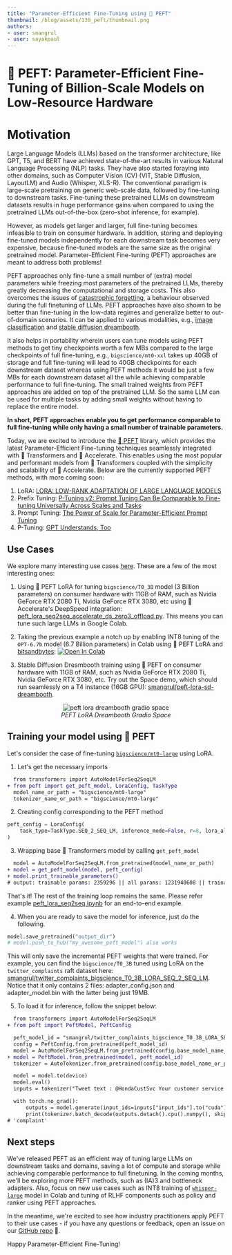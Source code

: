 ```yaml
---
title: "Parameter-Efficient Fine-Tuning using 🤗 PEFT"
thumbnail: /blog/assets/130_peft/thumbnail.png
authors:
- user: smangrul
- user: sayakpaul
---
```


<h1>🤗 PEFT: Parameter-Efficient Fine-Tuning of Billion-Scale Models on Low-Resource Hardware</h1>

<!-- {blog_metadata} -->
<!-- {authors} -->

# Motivation
Large Language Models (LLMs) based on the transformer architecture, like GPT, T5, and BERT have achieved state-of-the-art results in various Natural Language Processing (NLP) tasks. They have also started foraying into other domains, such as Computer Vision (CV) (VIT, Stable Diffusion, LayoutLM) and Audio (Whisper, XLS-R). The conventional paradigm is large-scale pretraining on generic web-scale data, followed by fine-tuning to downstream tasks. Fine-tuning these pretrained LLMs on downstream datasets results in huge performance gains when compared to using the pretrained LLMs out-of-the-box (zero-shot inference, for example).

However, as models get larger and larger, full fine-tuning becomes infeasible to train on consumer hardware. In addition, storing and deploying fine-tuned models independently for each downstream task becomes very expensive, because fine-tuned models are the same size as the original pretrained model. Parameter-Efficient Fine-tuning (PEFT) approaches are meant to address both problems!


PEFT approaches only fine-tune a small number of (extra) model parameters while freezing most parameters of the pretrained LLMs, thereby greatly decreasing the computational and storage costs. This also overcomes the issues of [catastrophic forgetting](https://arxiv.org/abs/1312.6211), a behaviour observed during the full finetuning of LLMs. PEFT approaches have also shown to be better than fine-tuning in the low-data regimes and generalize better to out-of-domain scenarios. It can be applied to various modalities, e.g., [image classification](https://github.com/huggingface/peft/tree/main/examples/image_classification) and [stable diffusion dreambooth](https://github.com/huggingface/peft/tree/main/examples/lora_dreambooth).

It also helps in portability wherein users can tune models using PEFT methods to get tiny checkpoints worth a few MBs compared to the large checkpoints of full fine-tuning, e.g., `bigscience/mt0-xxl` takes up 40GB of storage and full fine-tuning will lead to 40GB checkpoints for each downstream dataset whereas using PEFT methods it would be just a few MBs for each downstream dataset all the while achieving comparable performance to full fine-tuning.  The small trained weights from PEFT approaches are added on top of the pretrained LLM. So the same LLM can be used for multiple tasks by adding small weights without having to replace the entire model.

**In short, PEFT approaches enable you to get performance comparable to full fine-tuning while only having a small number of trainable parameters.**

Today, we are excited to introduce the [🤗 PEFT](https://github.com/huggingface/peft) library, which provides the latest Parameter-Efficient Fine-tuning techniques seamlessly integrated with 🤗 Transformers and 🤗 Accelerate. This enables using the most popular and performant models from 🤗 Transformers coupled with the simplicity and scalability of 🤗 Accelerate. Below are the currently supported PEFT methods, with more coming soon:

1. LoRA: [LORA: LOW-RANK ADAPTATION OF LARGE LANGUAGE MODELS](https://arxiv.org/pdf/2106.09685.pdf)
2. Prefix Tuning: [P-Tuning v2: Prompt Tuning Can Be Comparable to Fine-tuning Universally Across Scales and Tasks](https://arxiv.org/pdf/2110.07602.pdf)
3. Prompt Tuning: [The Power of Scale for Parameter-Efficient Prompt Tuning](https://arxiv.org/pdf/2104.08691.pdf) 
4. P-Tuning: [GPT Understands, Too](https://arxiv.org/pdf/2103.10385.pdf) 

## Use Cases

We explore many interesting use cases [here](https://github.com/huggingface/peft#use-cases). These are a few of the most interesting ones: 

1. Using 🤗 PEFT LoRA for tuning `bigscience/T0_3B` model (3 Billion parameters) on consumer hardware with 11GB of RAM, such as Nvidia GeForce RTX 2080 Ti, Nvidia GeForce RTX 3080, etc using 🤗 Accelerate's DeepSpeed integration: [peft_lora_seq2seq_accelerate_ds_zero3_offload.py](https://github.com/huggingface/peft/blob/main/examples/conditional_generation/peft_lora_seq2seq_accelerate_ds_zero3_offload.py). This means you can tune such large LLMs in Google Colab.

2. Taking the previous example a notch up by enabling INT8 tuning of the `OPT-6.7b` model (6.7 Billion parameters) in Colab using 🤗 PEFT LoRA and [bitsandbytes](https://github.com/TimDettmers/bitsandbytes): [![Open In Colab](https://colab.research.google.com/assets/colab-badge.svg)](https://colab.research.google.com/drive/1jCkpikz0J2o20FBQmYmAGdiKmJGOMo-o?usp=sharing)

3. Stable Diffusion Dreambooth training using 🤗 PEFT on consumer hardware with 11GB of RAM, such as Nvidia GeForce RTX 2080 Ti, Nvidia GeForce RTX 3080, etc. Try out the Space demo, which should run seamlessly on a T4 instance (16GB GPU): [smangrul/peft-lora-sd-dreambooth](https://huggingface.co/spaces/smangrul/peft-lora-sd-dreambooth). 


<p align="center">
    <img src="https://huggingface.co/datasets/huggingface/documentation-images/resolve/main/peft/peft_lora_dreambooth_gradio_space.png" alt="peft lora dreambooth gradio space"><br>
    <em>PEFT LoRA Dreambooth Gradio Space</em>
</p>

## Training your model using 🤗 PEFT

Let's consider the case of fine-tuning [`bigscience/mt0-large`](https://huggingface.co/bigscience/mt0-large) using LoRA.  

1. Let's get the necessary imports

```diff
  from transformers import AutoModelForSeq2SeqLM
+ from peft import get_peft_model, LoraConfig, TaskType
  model_name_or_path = "bigscience/mt0-large"
  tokenizer_name_or_path = "bigscience/mt0-large"
```

2. Creating config corresponding to the PEFT method
```py
peft_config = LoraConfig(
    task_type=TaskType.SEQ_2_SEQ_LM, inference_mode=False, r=8, lora_alpha=32, lora_dropout=0.1
)
```

3. Wrapping base 🤗 Transformers model by calling `get_peft_model`
```diff
  model = AutoModelForSeq2SeqLM.from_pretrained(model_name_or_path)
+ model = get_peft_model(model, peft_config)
+ model.print_trainable_parameters()
# output: trainable params: 2359296 || all params: 1231940608 || trainable%: 0.19151053100118282
```

That's it! The rest of the training loop remains the same. Please refer example [peft_lora_seq2seq.ipynb](https://github.com/huggingface/peft/blob/main/examples/conditional_generation/peft_lora_seq2seq.ipynb) for an end-to-end example.

4. When you are ready to save the model for inference, just do the following.
```py
model.save_pretrained("output_dir") 
# model.push_to_hub("my_awesome_peft_model") also works
```

This will only save the incremental PEFT weights that were trained. For example, you can find the `bigscience/T0_3B` tuned using LoRA on the `twitter_complaints` raft dataset here: [smangrul/twitter_complaints_bigscience_T0_3B_LORA_SEQ_2_SEQ_LM](https://huggingface.co/smangrul/twitter_complaints_bigscience_T0_3B_LORA_SEQ_2_SEQ_LM). Notice that it only contains 2 files: adapter_config.json and adapter_model.bin with the latter being just 19MB.

5. To load it for inference, follow the snippet below:
```diff
  from transformers import AutoModelForSeq2SeqLM
+ from peft import PeftModel, PeftConfig

  peft_model_id = "smangrul/twitter_complaints_bigscience_T0_3B_LORA_SEQ_2_SEQ_LM"
  config = PeftConfig.from_pretrained(peft_model_id)
  model = AutoModelForSeq2SeqLM.from_pretrained(config.base_model_name_or_path)
+ model = PeftModel.from_pretrained(model, peft_model_id)
  tokenizer = AutoTokenizer.from_pretrained(config.base_model_name_or_path)

  model = model.to(device)
  model.eval()
  inputs = tokenizer("Tweet text : @HondaCustSvc Your customer service has been horrible during the recall process. I will never purchase a Honda again. Label :", return_tensors="pt")

  with torch.no_grad():
      outputs = model.generate(input_ids=inputs["input_ids"].to("cuda"), max_new_tokens=10)
      print(tokenizer.batch_decode(outputs.detach().cpu().numpy(), skip_special_tokens=True)[0])
# 'complaint'
```

## Next steps
We've released PEFT as an efficient way of tuning large LLMs on downstream tasks and domains, saving a lot of compute and storage while achieving comparable performance to full finetuning. In the coming months, we'll be exploring more PEFT methods, such as (IA)3 and bottleneck adapters. Also, focus on new use cases such as INT8 training of [`whisper-large`](https://huggingface.co/openai/whisper-large) model in Colab and tuning of RLHF components such as policy and ranker using PEFT approaches.

In the meantime, we're excited to see how industry practitioners apply PEFT to their use cases - if you have any questions or feedback, open an issue on our [GitHub repo](https://github.com/huggingface/peft) 🤗.

Happy Parameter-Efficient Fine-Tuning!